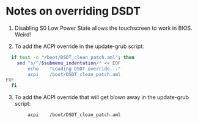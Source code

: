 # Notes on overriding DSDT

1. Disabling S0 Low Power State allows the touchscreen to work in BIOS.  Weird!

2. To add the ACPI override in the update-grub script:

```bash
  if test -n "/boot/DSDT_clean_patch.aml"; then
    sed "s/^/$submenu_indentation/" << EOF
        echo    "Loading DSDT override..."
        acpi    /boot/DSDT_clean_patch.aml
EOF
  fi
```

3. To add the ACPI override that will get blown away in the update-grub script:

```bash
        acpi    /boot/DSDT_clean_patch.aml
```
